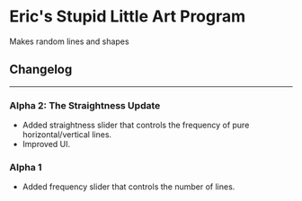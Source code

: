 # Eric's Stupid Little Art Program
Makes random lines and shapes

## Changelog
---
### Alpha 2: The Straightness Update
- Added straightness slider that controls the frequency of pure horizontal/vertical lines.
- Improved UI.
### Alpha 1
- Added frequency slider that controls the number of lines.